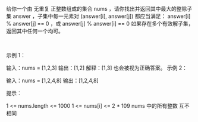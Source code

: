 给你一个由 无重复 正整数组成的集合 nums ，请你找出并返回其中最大的整除子集 answer ，子集中每一元素对 (answer[i], answer[j]) 都应当满足：
answer[i] % answer[j] == 0 ，或
answer[j] % answer[i] == 0
如果存在多个有效解子集，返回其中任何一个均可。

 

示例 1：

输入：nums = [1,2,3]
输出：[1,2]
解释：[1,3] 也会被视为正确答案。
示例 2：

输入：nums = [1,2,4,8]
输出：[1,2,4,8]
 

提示：

1 <= nums.length <= 1000
1 <= nums[i] <= 2 * 109
nums 中的所有整数 互不相同
